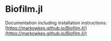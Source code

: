 # Biofilm.jl

Documentation including installation instructions: [https://markowkes.github.io/Biofilm.jl/](https://markowkes.github.io/Biofilm.jl/)
